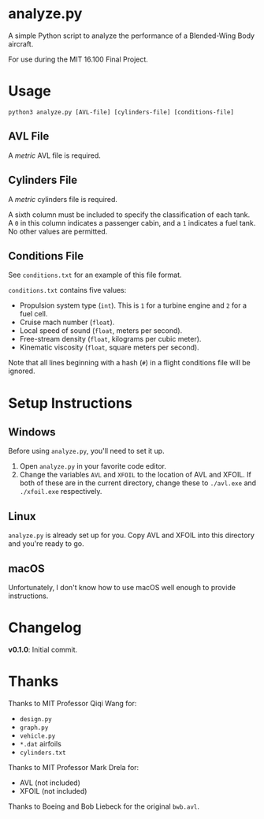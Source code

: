 # analyze.py

A simple Python script to analyze the performance of a Blended-Wing Body aircraft.

For use during the MIT 16.100 Final Project.

# Usage

```
python3 analyze.py [AVL-file] [cylinders-file] [conditions-file]
```

## AVL File

A *metric* AVL file is required.

## Cylinders File

A *metric* cylinders file is required.

A sixth column must be included to specify the classification of each tank.
A `0` in this column indicates a passenger cabin, and a `1` indicates a fuel tank.
No other values are permitted.

## Conditions File

See `conditions.txt` for an example of this file format.

`conditions.txt` contains five values:
- Propulsion system type (`int`).  This is `1` for a turbine engine and `2` for a fuel cell.
- Cruise mach number (`float`).
- Local speed of sound (`float`, meters per second).
- Free-stream density (`float`, kilograms per cubic meter).
- Kinematic viscosity (`float`, square meters per second).

Note that all lines beginning with a hash (`#`) in a flight conditions file will be ignored. 

# Setup Instructions

## Windows

Before using `analyze.py`, you'll need to set it up.

1. Open `analyze.py` in your favorite code editor.
2. Change the variables `AVL` and `XFOIL` to the location of AVL and XFOIL.  If both of these are in the current
directory, change these to `./avl.exe` and `./xfoil.exe` respectively.

## Linux

`analyze.py` is already set up for you.  Copy AVL and XFOIL into this directory and you're ready to go.

## macOS

Unfortunately, I don't know how to use macOS well enough to provide instructions.

# Changelog

**v0.1.0**: Initial commit.

# Thanks

Thanks to MIT Professor Qiqi Wang for:
- `design.py`
- `graph.py`
- `vehicle.py`
- `*.dat` airfoils
- `cylinders.txt`

Thanks to MIT Professor Mark Drela for:
- AVL (not included)
- XFOIL (not included)

Thanks to Boeing and Bob Liebeck for the original `bwb.avl`.